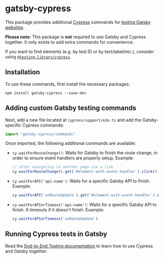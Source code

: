 # gatsby-cypress

This package provides additional [Cypress](https://cypress.io/) commands for [testing Gatsby websites](https://www.gatsbyjs.com/docs/how-to/testing/end-to-end-testing/).

**Please note:** This package is **not** required to use Gatsby and Cypress together. It only exists to add extra commands for convenience.

If you want to find elements (e.g. by test ID or by text/label/etc.), consider using [`@testing-library/cypress`](https://github.com/testing-library/cypress-testing-library).

## Installation

To use these commands, first install the necessary packages:

```shell
npm install gatsby-cypress --save-dev
```

## Adding custom Gatsby testing commands

Next, add a new file located at `cypress/support/e2e.ts` and add the Gatsby-specific Cypress commands:

```js:title=cypress/support/e2e.ts
import "gatsby-cypress/commands"
```

Once imported, the following additional commands are available:

- `cy.waitForRouteChange()`: Waits for Gatsby to finish the route change, in
  order to ensure event handlers are properly setup. Example:

  ```js
  // after navigating to another page via a link
  cy.waitForRouteChange().get(`#element-with-event-handler`).click()
  ```

- `cy.waitForAPI('api-name')`: Waits for a specific Gatsby API to finish. Example:

  ```js
  cy.waitForAPI(`onRouteUpdate`).get(`#element-with-event-handler`).click()
  ```

- `cy.waitForAPIorTimeout('api-name')`: Waits for a specific Gatsby API to finish. It timeouts if it doesn't finish. Example:

  ```js
  cy.waitForAPIorTimeout(`onRouteUpdate`)
  ```

## Running Cypress tests in Gatsby

Read the [End-to-End Testing documentation](https://www.gatsbyjs.com/docs/how-to/testing/end-to-end-testing/) to learn how to use Cypress and Gatsby together.
